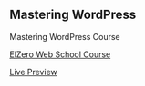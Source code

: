 ## Mastering WordPress

Mastering WordPress Course

[ElZero Web School Course](https://www.youtube.com/playlist?list=PLDoPjvoNmBAwCNR-UIRft5YuVlZKrYh20)


[Live Preview](https://mohammedbasha.com/wordpresszero/)
